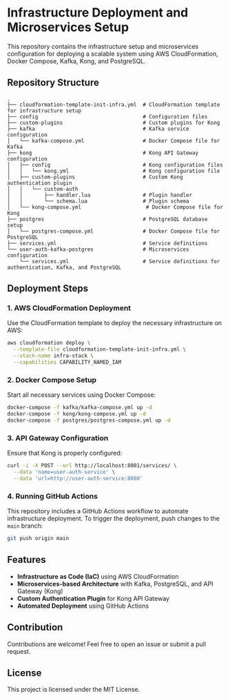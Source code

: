 # Infrastructure Deployment and Microservices Setup

This repository contains the infrastructure setup and microservices configuration for deploying a scalable system using AWS CloudFormation, Docker Compose, Kafka, Kong, and PostgreSQL.

## Repository Structure
```
.
├── cloudformation-template-init-infra.yml  # CloudFormation template for infrastructure setup
├── config                                  # Configuration files
├── custom-plugins                          # Custom plugins for Kong
├── kafka                                   # Kafka service configuration
│   └── kafka-compose.yml                   # Docker Compose file for Kafka
├── kong                                    # Kong API Gateway configuration
│   ├── config                              # Kong configuration files
│   │   └── kong.yml                        # Kong configuration file
│   ├── custom-plugins                      # Custom Kong authentication plugin
│   │   └── custom-auth                      
│   │       ├── handler.lua                 # Plugin handler
│   │       └── schema.lua                  # Plugin schema
│   └── kong-compose.yml                     # Docker Compose file for Kong
├── postgres                                # PostgreSQL database setup
│   └── postgres-compose.yml                # Docker Compose file for PostgreSQL
├── services.yml                            # Service definitions
└── user-auth-kafka-postgres                # Microservices configuration
    └── services.yml                        # Service definitions for authentication, Kafka, and PostgreSQL
```

## Deployment Steps

### 1. AWS CloudFormation Deployment
Use the CloudFormation template to deploy the necessary infrastructure on AWS:
```sh
aws cloudformation deploy \
  --template-file cloudformation-template-init-infra.yml \
  --stack-name infra-stack \
  --capabilities CAPABILITY_NAMED_IAM
```

### 2. Docker Compose Setup
Start all necessary services using Docker Compose:
```sh
docker-compose -f kafka/kafka-compose.yml up -d
docker-compose -f kong/kong-compose.yml up -d
docker-compose -f postgres/postgres-compose.yml up -d
```

### 3. API Gateway Configuration
Ensure that Kong is properly configured:
```sh
curl -i -X POST --url http://localhost:8001/services/ \
  --data 'name=user-auth-service' \
  --data 'url=http://user-auth-service:8000'
```

### 4. Running GitHub Actions
This repository includes a GitHub Actions workflow to automate infrastructure deployment. To trigger the deployment, push changes to the `main` branch:
```sh
git push origin main
```

## Features
- **Infrastructure as Code (IaC)** using AWS CloudFormation
- **Microservices-based Architecture** with Kafka, PostgreSQL, and API Gateway (Kong)
- **Custom Authentication Plugin** for Kong API Gateway
- **Automated Deployment** using GitHub Actions

## Contribution
Contributions are welcome! Feel free to open an issue or submit a pull request.

## License
This project is licensed under the MIT License.


